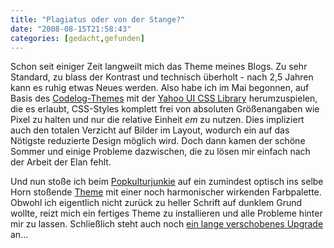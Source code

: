 ```yaml
---
title: "Plagiatus oder von der Stange?"
date: "2008-08-15T21:58:43"
categories: [gedacht,gefunden]
---
```


Schon seit einiger Zeit langweilt mich das Theme meines Blogs. Zu sehr Standard, zu blass der Kontrast und technisch überholt - nach 2,5 Jahren kann es ruhig etwas Neues werden. Also habe ich im Mai begonnen, auf Basis des [Codelog-Themes](http://www.codelog.net/codelog-theme) mit der [Yahoo UI CSS Library](http://developer.yahoo.com/yui/grids/) herumzuspielen, die es erlaubt, CSS-Styles komplett frei von absoluten Größenangaben wie Pixel zu halten und nur die relative Einheit *em* zu nutzen. Dies impliziert auch den totalen Verzicht auf Bilder im Layout, wodurch ein auf das Nötigste reduzierte Design möglich wird. Doch dann kamen der schöne Sommer und einige Probleme dazwischen, die zu lösen mir einfach nach der Arbeit der Elan fehlt.

Und nun stoße ich beim [Popkulturjunkie](http://www.popkulturjunkie.de/wp/index.php) auf ein zumindest optisch ins selbe Horn stoßende [Theme](http://wpzone.net/free-wordpress-themes/elite/) mit einer noch harmonischer wirkenden Farbpalette. Obwohl ich eigentlich nicht zurück zu heller Schrift auf dunklem Grund wollte, reizt mich ein fertiges Theme zu installieren und alle Probleme hinter mir zu lassen. Schließlich steht auch noch [ein lange verschobenes Upgrade](/blog/2008/07/24/das-verhinderte-upgrade/) an...

